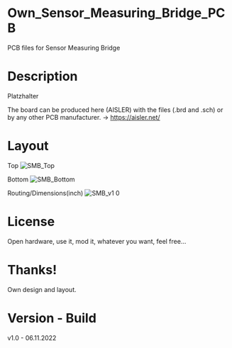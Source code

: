 # Own_Sensor_Measuring_Bridge_PCB

PCB files for Sensor Measuring Bridge 

# Description

Platzhalter

The board can be produced here (AISLER) with the files (.brd and .sch) or by any other PCB manufacturer. -> https://aisler.net/

# Layout

Top
![SMB_Top](https://user-images.githubusercontent.com/88975406/204139956-3fcf456f-b3f2-4647-93d2-a30ab18d01ee.png)

Bottom
![SMB_Bottom](https://user-images.githubusercontent.com/88975406/204139968-756ffb07-72f0-4b28-acb6-a3239d0546fa.png)

Routing/Dimensions(inch)
![SMB_v1 0](https://user-images.githubusercontent.com/88975406/204139991-c0b6fdf2-7975-459f-9a26-c96e3f2f8636.png)

# License

Open hardware, use it, mod it, whatever you want, feel free...

# Thanks!

Own design and layout.

# Version - Build

v1.0 - 06.11.2022
